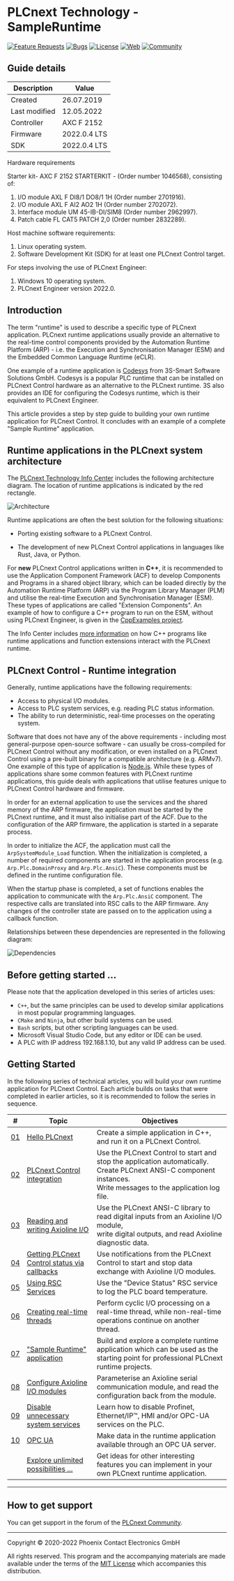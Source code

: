 # PLCnext Technology  - SampleRuntime

[![Feature Requests](https://img.shields.io/github/issues/PLCnext/SampleRuntime/feature-request.svg)](https://github.com/PLCnext/SampleRuntime/issues?q=is%3Aopen+is%3Aissue+label%3Afeature-request+sort%3Areactions-%2B1-desc)
[![Bugs](https://img.shields.io/github/issues/PLCnext/SampleRuntime/bug.svg)](https://github.com/PLCnext/SampleRuntime/issues?utf8=✓&q=is%3Aissue+is%3Aopen+label%3Abug)
[![License](https://img.shields.io/badge/license-MIT-blue.svg)](LICENSE)
[![Web](https://img.shields.io/badge/PLCnext-Website-blue.svg)](https://www.phoenixcontact.com/plcnext)
[![Community](https://img.shields.io/badge/PLCnext-Community-blue.svg)](https://www.plcnext-community.net)

## Guide details

|Description   | Value        |
|--------------|--------------|
|Created       | 26.07.2019   |
|Last modified | 12.05.2022   |
|Controller    | AXC F 2152   |
|Firmware      | 2022.0.4 LTS |
|SDK           | 2022.0.4 LTS |

Hardware requirements

Starter kit- AXC F 2152 STARTERKIT - (Order number 1046568), consisting of:

1. I/O module AXL F DI8/1 DO8/1 1H (Order number 2701916).
1. I/O module AXL F AI2 AO2 1H (Order number 2702072).
1. Interface module UM 45-IB-DI/SIM8 (Order number 2962997).
1. Patch cable FL CAT5 PATCH 2,0 (Order number 2832289).

Host machine software requirements:

1. Linux operating system.
1. Software Development Kit (SDK) for at least one PLCnext Control target.

For steps involving the use of PLCnext Engineer:

1. Windows 10 operating system.
1. PLCnext Engineer version 2022.0.

## Introduction

The term "runtime" is used to describe a specific type of PLCnext application. PLCnext runtime applications usually provide an alternative to the real-time control components provided by the Automation Runtime Platform (ARP) - i.e. the Execution and Synchronisation Manager (ESM) and the Embedded Common Language Runtime (eCLR).

One example of a runtime application is [Codesys](https://www.plcnextstore.com/#/48) from 3S-Smart Software Solutions GmbH. Codesys is a popular PLC runtime that can be installed on PLCnext Control hardware as an alternative to the PLCnext runtime. 3S also provides an IDE for configuring the Codesys runtime, which is their equivalent to PLCnext Engineer.

This article provides a step by step guide to building your own runtime application for PLCnext Control. It concludes with an example of a complete "Sample Runtime" application.

## Runtime applications in the PLCnext system architecture

The [PLCnext Technology Info Center](http://plcnext-infocenter.s3-website.eu-central-1.amazonaws.com/PLCnext_Technology_InfoCenter/PLCnext_Technology_InfoCenter/Home.htm) includes the following architecture diagram. The location of runtime applications is indicated by the red rectangle.

![Architecture](Picture/02_Architecture.gif)

Runtime applications are often the best solution for the following situations: 

- Porting existing software to a PLCnext Control.

- The development of new PLCnext Control applications in languages like Rust, Java, or Python.

For **new** PLCnext Control applications written in **C++**, it is recommended to use the Application Component Framework (ACF) to develop Components and Programs in a shared object library, which can be loaded directly by the Automation Runtime Platform (ARP) via the Program Library Manager (PLM) and utilise the real-time Execution and Synchronisation Manager (ESM). These types of applications are called "Extension Components". An example of how to configure a C++ program to run on the ESM, without using PLCnext Engineer, is given in the [CppExamples project](https://github.com/PLCnext/CppExamples/blob/master/Examples/NoEngineer/README.MD).

The Info Center includes [more information](http://plcnext-infocenter.s3-website.eu-central-1.amazonaws.com/PLCnext_Technology_InfoCenter/PLCnext_Technology_InfoCenter/Programming/Cpp/Cpp-programming.htm) on how C++ programs like runtime applications and function extensions interact with the PLCnext runtime.

## PLCnext Control - Runtime integration

Generally, runtime applications have the following requirements:
- Access to physical I/O modules.
- Access to PLC system services, e.g. reading PLC status information.
- The ability to run deterministic, real-time processes on the operating system.

Software that does not have any of the above requirements - including most general-purpose open-source software - can usually be cross-compiled for PLCnext Control without any modification, or even installed on a PLCnext Control using a pre-built binary for a compatible architecture (e.g. ARMv7). One example of this type of application is [Node.js](https://www.plcnextstore.com/#/47). While these types of applications share some common features with PLCnext runtime applications, this guide deals with applications that utilise features unique to PLCnext Control hardware and firmware.

In order for an external application to use the services and the shared memory of the ARP firmware, the application must be started by the PLCnext runtime, and it must also initialise part of the ACF. Due to the configuration of the ARP firmware, the application is started in a separate process.

In order to initialize the ACF, the application must call the `ArpSystemModule_Load` function. When the initialization is completed, a number of required components are started in the application process (e.g. `Arp.Plc.DomainProxy` and `Arp.Plc.AnsiC`). These components must be defined in the runtime configuration file.

When the startup phase is completed, a set of functions enables the application to communicate with the `Arp.Plc.AnsiC` component. The respective calls are translated into RSC calls to the ARP firmware. Any changes of the controller state are passed on to the application using a callback function.

Relationships between these dependencies are represented in the following diagram:

![Dependencies](Picture/01_Dependencies.gif)

## Before getting started ...

Please note that the application developed in this series of articles uses:
- `C++`, but the same principles can be used to develop similar applications in most popular programming languages.
- `CMake` and `Ninja`, but other build systems can be used.
- `Bash` scripts, but other scripting languages can be used.
- Microsoft Visual Studio Code, but any editor or IDE can be used.
- A PLC with IP address 192.168.1.10, but any valid IP address can be used.

## Getting Started

In the following series of technical articles, you will build your own runtime application for PLCnext Control. Each article builds on tasks that were completed in earlier articles, so it is recommended to follow the series in sequence.

|\#| Topic | Objectives |
| --- | ------ | ------ |
|[01](getting-started/Part-01/README.md)| [Hello PLCnext](getting-started/Part-01/README.md)| Create a simple application in C++, and run it on a PLCnext Control.|
|[02](getting-started/Part-02/README.md)| [PLCnext Control integration](getting-started/Part-02/README.md)| Use the PLCnext Control to start and stop the application automatically.<br/>Create PLCnext ANSI-C component instances.<br/>Write messages to the application log file. |
|[03](getting-started/Part-03/README.md)| [Reading and writing Axioline I/O](getting-started/Part-03/README.md)| Use the PLCnext ANSI-C library to read digital inputs from an Axioline I/O module,<br/>write digital outputs, and read Axioline diagnostic data. |
|[04](getting-started/Part-04/README.md)| [Getting PLCnext Control status via callbacks](getting-started/Part-04/README.md)| Use notifications from the PLCnext Control to start and stop data exchange with Axioline I/O modules. |
|[05](getting-started/Part-05/README.md)| [Using RSC Services](getting-started/Part-05/README.md)| Use the "Device Status" RSC service to log the PLC board temperature. |
|[06](getting-started/Part-06/README.md)| [Creating real-time threads](getting-started/Part-06/README.md)| Perform cyclic I/O processing on a real-time thread, while non-real-time operations continue on another thread. |
|[07](getting-started/Part-07/README.md)| ["Sample Runtime" application](getting-started/Part-07/README.md)| Build and explore a complete runtime application which can be used as the starting point for professional PLCnext runtime projects. |
|[08](getting-started/Part-08/README.md)| [Configure Axioline I/O modules](getting-started/Part-08/README.md)| Parameterise an Axioline serial communication module, and read the configuration back from the module.|
|[09](getting-started/Part-09/README.md)| [Disable unnecessary system services](getting-started/Part-09/README.md)| Learn how to disable Profinet, Ethernet/IP™, HMI and/or OPC-UA services on the PLC.|
|[10](getting-started/Part-10/README.md)| [OPC UA](getting-started/Part-10/README.md)| Make data in the runtime application available through an OPC UA server.|
|| [Explore unlimited possibilities ...](getting-started/Part-99/README.md)| Get ideas for other interesting features you can implement in your own PLCnext runtime application.|

---

## How to get support

You can get support in the forum of the [PLCnext Community](https://www.plcnext-community.net/forum/).

---

Copyright © 2020-2022 Phoenix Contact Electronics GmbH

All rights reserved. This program and the accompanying materials are made available under the terms of the [MIT License](http://opensource.org/licenses/MIT) which accompanies this distribution.
